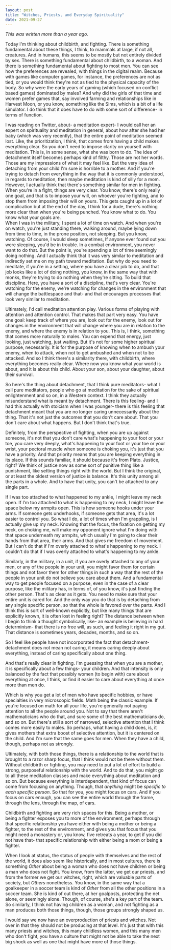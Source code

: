 ```yaml
---
layout: post
title: "Witches, Priests, and Everyday Spirituality"
date: 2021-09-27
---
```


_This was written more than a year ago._

Today I'm thinking about childbirth, and fighting. There is something fundamental about these things, I think, to mammals at large, if not all, creatures. And in humans, this seems to be mostly but not entirely divided by sex. There is something fundamental about childbirth, to a woman. And there is something fundamental about fighting to most men. You can see how the preferences are revealed, with things in the digital realm. Because with games like computer games, for instance, the preferences are not as tied, or you would think they're not as tied to the physical capacity of the body. So why were the early years of gaming (which focused on conflict based games) dominated by males? And why did the girls of that time and women prefer games that, say involved farming and relationships like in Harvest Moon, or you know, something like the Sims, which is a bit of a life simulator. I do think that it does have to do with some sort of difference- in terms of function.  

I was reading on Twitter, about- a meditation expert- I would call her an expert on spirituality and meditation in general, about how after she had her baby (which was very recently), that the entire point of meditation seemed lost. Like, the prioritization, I think, that comes from having a child makes everything clear. So you don't need to impose clarity on yourself with meditation. This is, in some sense, what she was born to do. The idea of detachment itself becomes perhaps kind of filthy. Those are not her words. Those are my impressions of what it may feel like. But the very idea of detaching from your child I'm sure is horrible to a mother. And if you're trying to detach from everything in the way that it is commonly understood, in regards to meditation, then maybe meditation is kind of silly for a mom. However, I actually think that there's something similar for men in fighting. When you're in a fight, things are very clear. You know, there's only really one goal, and that is to impose your will, on whoever you're fighting, and to stop them from imposing their will on yours. This gets caught up in a lot of complication but at the end of the day, I think for a dude, there's nothing more clear than when you're being punched. You know what to do. You know what your goals are.  
When I was in the military, I spent a lot of time on watch. And when you're on watch, you're just standing there, walking around, maybe lying down from time to time, in the prone position, not sleeping. But you know, watching. Of course, I would sleep sometimes, If anyone ever found out you were sleeping, you'd be in trouble. In a combat environment, you never want to do that. But the point is, you're spending a lot of time seemingly doing nothing. And I actually think that it was very similar to meditation and indirectly set me on my path toward meditation. But why do you need to meditate, if you're in a setting, where you have a clear job to do, and that job looks like a lot of doing nothing, you know, in the same way that with monks, they're trying to do nothing when they're sitting. To build that discipline. Here, you have a sort of a discipline, that's very clear. You're watching for the enemy, we're watching for changes in the environment that will change the battlespace and that- and that encourages processes that look very similar to meditation.  

Ultimately, I'd call meditation attention play. Various forms of playing with attention and attention control. That makes that part very easy. You have one goal: keep track of where you are, look out for the enemy, look out for changes in the environment that will change where you are in relation to the enemy, and where the enemy is in relation to you. This is, I think, something that comes more naturally to males. You can expend that energy, just looking, just watching, just waiting. But it's not for some higher spiritual purpose, necessarily. It is for the purpose of knowing when to ambush your enemy, when to attack, when not to get ambushed and when not to be attacked. And so I think there's a similarity there, with childbirth, where everything becomes really clear. Where now you know what your world is about, and it is about this child. About your son, about your daughter, about their survival.   

So here's the thing about detachment, that I think pure meditators- what I call pure meditators, people who go at meditation for the sake of spiritual enlightenment and so on, in a Western context. I think they actually misunderstand what is meant by detachment. There is this feeling- and I had this actually with stoicism when I was younger- there is this feeling that detachment meant that you are no longer caring unnecessarily about the thing. That it's not just the outcomes that you don't care about. That you don't care about what happens. But I don't think that's true.  

Definitely, from the perspective of fighting, when you are up against someone, it's not that you don't care what's happening to your foot or your toe, you care very deeply, what's happening to your foot or your toe or your wrist, your pectoral muscle when someone is choking you, it's just that you have a priority. And that priority means that you are keeping everything in its place. If this sounds familiar, it should because it's from Plato. Justice, right? We think of justice now as some sort of punitive thing like a punishment, like setting things right with the world. But I think the original, or at least the oldest version of justice is balance. It's this unity among all the parts in a whole. And to have that unity, you can't be attached to any single part.  

If I was too attached to what happened to my ankle, I might leave my neck open. If I’m too attached to what is happening to my neck, I might leave the space below my armpits open. This is how someone hooks under your arms. If someone gets underhooks, if someone gets that area, it's a lot easier to control you. So what I do, a lot of times when I'm grappling, is I actually give up my neck. Knowing that the focus, the fixation on getting my neck, on choking me, will make my opponent ignore what I'm doing with that space underneath my armpits, which usually I'm going to clear their hands from that area, their arms. And that gives me freedom of movement. But I can't do that if I'm overly attached to what's happening to my neck. I couldn't do that if I was overly attached to what's happening to my ankle.   

Similarly, in the military, in a unit, if you are overly attached to any of your men, or any of the people in your unit, you might favor them for certain things and not favor them for other things in such a way that the rest of the people in your unit do not believe you care about them. And a fundamental way to get people focused on a purpose, even in the case of a clear purpose, like the military has, in terms of, of you know, it's just finding the other person. That's as clear as it gets. You need to make sure that your entire unit is cared for. And the only way you do that is by detaching from any single specific person, so that the whole is favored over the parts. And I think this is sort of well-known explicitly, but like many things that are explicitly known, it is often lost in feeling right? The distance between when I begin to think a thought symbolically, like- an example is believing in hard determinism- that there is no free will, as such, and feeling it right in my gut. That distance is sometimes years, decades, months, and so on.  

So I feel like people have not incorporated the fact that detachment- detachment does not mean not caring, it means caring deeply about everything, instead of caring specifically about one thing.  

 And that's really clear in fighting. I'm guessing that when you are a mother, it is specifically about a few things- your children. And that intensity is only balanced by the fact that possibly women (to begin with) care about everything at once, I think, or find it easier to care about everything at once more than men do.   

Which is why you get a lot of men who have specific hobbies, or have specialties in very microscopic fields. Math being the classic example. If you're focused on math for all your life, you're generally not paying attention to all the people around you. Not to say that there aren't mathematicians who do that, and sure some of the best mathematicians do, and so on. But there's still a sort of narrowed, selective attention that I think comes more easily to males. So perhaps, what having a child does, is, it gives mothers that extra boost of selective attention, but it is centered on the child. And I'm sure that the same goes for men. When they have a child, though, perhaps not as strongly.   

Ultimately, with both those things, there is a relationship to the world that is brought to a razor sharp focus, that I think would not be there without them. Without childbirth or fighting, you may need to put a lot of effort to build a strong, purposeful relationship with the world. And to do that, you might go to all these meditation classes and make everything about meditation and so on. But because everything is interdependent, that kind of focus can come from focusing on anything. Though, that _anything_ might be _specific to each specific person_. So that for you, you might focus on cars. And if you focus on cars enough, you can see the entire world through the frame, through the lens, through the map, of cars.   

Childbirth and fighting are very rich spaces for this. Being a mother, or being a fighter exposes you to more of the environment, perhaps through that specific relationship you have either with being a mother or being a fighter, to the rest of the environment, and gives you that focus that you might need a monastery or, you know, five retreats a year, to get if you did not have that- that specific relationship with either being a mom or being a fighter.  

 When I look at status, the status of people with themselves and the rest of the world, it does also seem like historically, and in most cultures, there is something _Other_ about being a woman who does not have children or being a man who does not fight. You know, from the latter, we get our priests, and from the former we get our witches, right, which are valuable parts of society, but _Others_ nonetheless. You know, in the same way that a goalkeeper in a soccer team is kind of _Other_ from all the other positions in a soccer team. She is kind of out there, at her goalposts, protecting the net alone, or seemingly alone. Though, of course, she's a key part of the team. So similarly, I think not having children as a woman, and not fighting as a man produces both those things, though, those groups strongly shaped us.  

 I would say we now have an overproduction of priests and witches. Not over in that they should not be producing at that level. It's just that with this many priests and witches, this many childless women, and this many men who don't fight, you have a culture that might not be able to take the next big shock as well as one that might have more of those things.  

